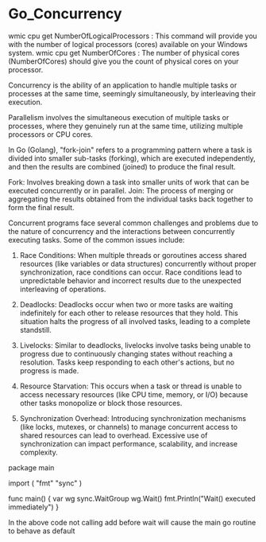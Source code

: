 # Go_Concurrency

wmic cpu get NumberOfLogicalProcessors : This command will provide you with the number of logical processors (cores) available on your Windows system.
wmic cpu get NumberOfCores : The number of physical cores (NumberOfCores) should give you the count of physical cores on your processor.

Concurrency is the ability of an application to handle multiple tasks or processes at the same time, seemingly simultaneously, by interleaving their execution.

Parallelism involves the simultaneous execution of multiple tasks or processes, where they genuinely run at the same time, utilizing multiple processors or CPU cores.

In Go (Golang), "fork-join" refers to a programming pattern where a task is divided into smaller sub-tasks (forking), which are executed independently, and then the results are combined (joined) to produce the final result.

Fork: Involves breaking down a task into smaller units of work that can be executed concurrently or in parallel.
Join: The process of merging or aggregating the results obtained from the individual tasks back together to form the final result.

Concurrent programs face several common challenges and problems due to the nature of concurrency and the interactions between concurrently executing tasks. Some of the common issues include:

1. Race Conditions: When multiple threads or goroutines access shared resources (like variables or data structures) concurrently without proper synchronization, race conditions can occur. Race conditions lead to unpredictable behavior and incorrect results due to the unexpected interleaving of operations.

2. Deadlocks: Deadlocks occur when two or more tasks are waiting indefinitely for each other to release resources that they hold. This situation halts the progress of all involved tasks, leading to a complete standstill.

3. Livelocks: Similar to deadlocks, livelocks involve tasks being unable to progress due to continuously changing states without reaching a resolution. Tasks keep responding to each other's actions, but no progress is made.

4. Resource Starvation: This occurs when a task or thread is unable to access necessary resources (like CPU time, memory, or I/O) because other tasks monopolize or block those resources.

5. Synchronization Overhead: Introducing synchronization mechanisms (like locks, mutexes, or channels) to manage concurrent access to shared resources can lead to overhead. Excessive use of synchronization can impact performance, scalability, and increase complexity.

package main

import (
"fmt"
"sync"
)

func main() {
var wg sync.WaitGroup
wg.Wait()
fmt.Println("Wait() executed immediately")
}

In the above code not calling add before wait will cause the main go routine to behave as default
